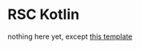 # RSC Kotlin

nothing here yet, except [this template](https://github.com/fwcd/kotlin-quick-start/generate)
